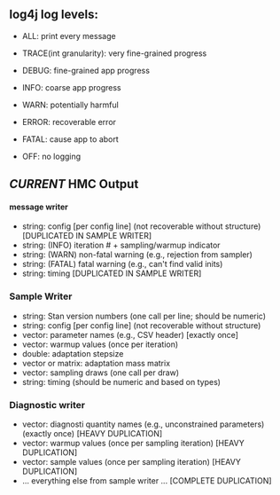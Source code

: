 ## log4j log levels:

* ALL:  print every message

* TRACE(int granularity): very fine-grained progress
* DEBUG: fine-grained app progress
* INFO: coarse app progress
* WARN: potentially harmful
* ERROR: recoverable error
* FATAL: cause app to abort

* OFF: no logging


## *CURRENT* HMC Output

#### message writer
    
* string: config [per config line] (not recoverable without structure) [DUPLICATED IN SAMPLE WRITER]
* string: (INFO) iteration # + sampling/warmup indicator 
* string: (WARN) non-fatal warning (e.g., rejection from sampler)
* string: (FATAL) fatal warning (e.g., can't find valid inits)
* string: timing  [DUPLICATED IN SAMPLE WRITER]


### Sample Writer

* string: Stan version numbers (one call per line; should be numeric)
* string: config [per config line] (not recoverable without structure)
* vector<string>: parameter names (e.g., CSV header) [exactly once]
* vector<double>: warmup values (once per iteration)
* double: adaptation stepsize
* vector<double> or matrix<double>: adaptation mass matrix
* vector<double>: sampling draws (one call per draw)
* string: timing (should be numeric and based on types)

### Diagnostic writer

* vector<string>: diagnosti quantity names (e.g., unconstrained parameters) (exactly once) [HEAVY DUPLICATION]
* vector<double>: warmup values (once per sampling iteration) [HEAVY DUPLICATION]
* vector<double>: sample values (once per sampling iteration) [HEAVY DUPLICATION]
* ... everything else from sample writer ... [COMPLETE DUPLICATION]
